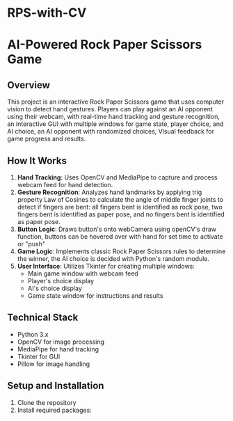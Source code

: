 # RPS-with-CV
# AI-Powered Rock Paper Scissors Game

## Overview
This project is an interactive Rock Paper Scissors game that uses computer vision to detect hand gestures. Players can play against an AI opponent using their webcam, with real-time hand tracking and gesture recognition, an interactive GUI with multiple windows for game state, player choice, and AI choice, an AI opponent with randomized choices, Visual feedback for game progress and results.

## How It Works
1. **Hand Tracking**: Uses OpenCV and MediaPipe to capture and process webcam feed for hand detection.
2. **Gesture Recognition**: Analyzes hand landmarks by applying trig property Law of Cosines to calculate the angle of middle finger joints to detect if fingers are bent: all fingers bent is identified as rock pose, two fingers bent is identified as paper pose, and no fingers bent is identified as paper pose.
3. **Button Logic**: Draws button's onto webCamera using openCV's draw function, buttons can be hovered over with hand for set time to activate or "push"
4. **Game Logic**: Implements classic Rock Paper Scissors rules to determine the winner, the AI choice is decided with Python's random module.
5. **User Interface**: Utilizes Tkinter for creating multiple windows:
   - Main game window with webcam feed
   - Player's choice display
   - AI's choice display
   - Game state window for instructions and results

## Technical Stack
- Python 3.x
- OpenCV for image processing
- MediaPipe for hand tracking
- Tkinter for GUI
- Pillow for image handling

## Setup and Installation
1. Clone the repository
2. Install required packages:
